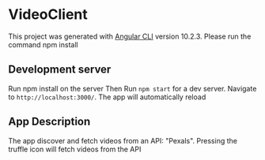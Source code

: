 # VideoClient

This project was generated with [Angular CLI](https://github.com/angular/angular-cli) version 10.2.3.
Please run the command npm install 

## Development server

Run npm install on the server
Then Run `npm start` for a dev server. Navigate to `http://localhost:3000/`. The app will automatically reload

## App Description

The app discover and fetch videos from an API: "Pexals".
Pressing the truffle icon will fetch videos from the API
